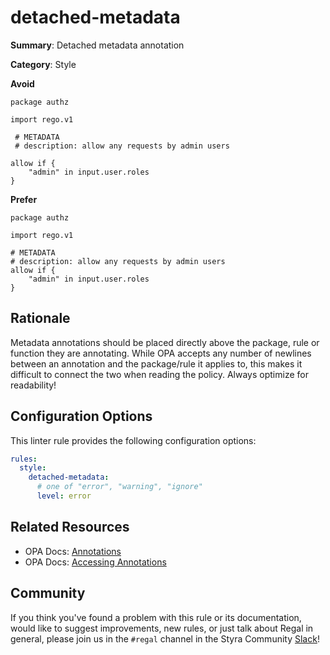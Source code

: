 # detached-metadata

**Summary**: Detached metadata annotation

**Category**: Style

**Avoid**
```rego
package authz

import rego.v1

 # METADATA
 # description: allow any requests by admin users

allow if {
    "admin" in input.user.roles
}
```

**Prefer**
```rego
package authz

import rego.v1

# METADATA
# description: allow any requests by admin users
allow if {
    "admin" in input.user.roles
}
```

## Rationale

Metadata annotations should be placed directly above the package, rule or function they are annotating. While OPA
accepts any number of newlines between an annotation and the package/rule it applies to, this makes it difficult to
connect the two when reading the policy. Always optimize for readability!

## Configuration Options

This linter rule provides the following configuration options:

```yaml
rules:
  style:
    detached-metadata:
      # one of "error", "warning", "ignore"
      level: error
```

## Related Resources

- OPA Docs: [Annotations](https://www.openpolicyagent.org/docs/latest/policy-language/#annotations)
- OPA Docs: [Accessing Annotations](https://www.openpolicyagent.org/docs/latest/policy-language/#accessing-annotations)

## Community

If you think you've found a problem with this rule or its documentation, would like to suggest improvements, new rules,
or just talk about Regal in general, please join us in the `#regal` channel in the Styra Community
[Slack](https://communityinviter.com/apps/styracommunity/signup)!
